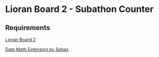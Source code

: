 # Lioran Board 2 - Subathon Counter

## Requirements
[Lioran Board 2](https://obsproject.com/forum/resources/lioranboard-2-stream-deck-animator.862/)

[Date Math Extension by Sebas](https://github.com/SebasF1349/LB-Date-Math-Extension/releases)
